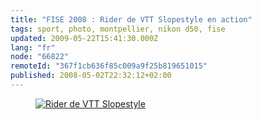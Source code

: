 ```yaml
---
title: "FISE 2008 : Rider de VTT Slopestyle en action"
tags: sport, photo, montpellier, nikon d50, fise
updated: 2009-05-22T15:41:30.000Z
lang: "fr"
node: "66822"
remoteId: "367f1cb636f85c009a9f25b819651015"
published: 2008-05-02T22:32:12+02:00
---
```

<figure class="object-center"><a href="/images/rider-de-vtt-slopestyle.jpg"><img loading="lazy" src="/images/660x/rider-de-vtt-slopestyle.jpg" alt="Rider de VTT Slopestyle">
</a></figure>

